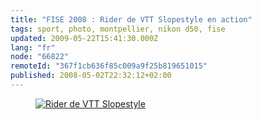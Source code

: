 ```yaml
---
title: "FISE 2008 : Rider de VTT Slopestyle en action"
tags: sport, photo, montpellier, nikon d50, fise
updated: 2009-05-22T15:41:30.000Z
lang: "fr"
node: "66822"
remoteId: "367f1cb636f85c009a9f25b819651015"
published: 2008-05-02T22:32:12+02:00
---
```

<figure class="object-center"><a href="/images/rider-de-vtt-slopestyle.jpg"><img loading="lazy" src="/images/660x/rider-de-vtt-slopestyle.jpg" alt="Rider de VTT Slopestyle">
</a></figure>

